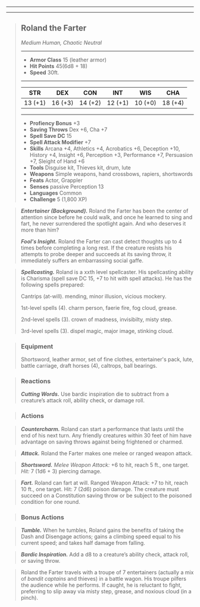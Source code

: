 ___
___
> ## Roland the Farter
>*Medium Human, Chaotic Neutral*
> ___
> - **Armor Class** 15 (leather armor)
> - **Hit Points** 45(6d8 + 18)
> - **Speed** 30ft.
>___
>|STR|DEX|CON|INT|WIS|CHA|
>|:---:|:---:|:---:|:---:|:---:|:---:|
>|13 (+1)|16 (+3)|14 (+2)|12 (+1)|10 (+0)|18 (+4)|
>___
> - **Profiency Bonus** +3
> - **Saving Throws** Dex +6, Cha +7
> - **Spell Save DC** 15
> - **Spell Attack Modifier** +7
> - **Skills** Arcana +4, Athletics +4, Acrobatics +6, Deception +10, History +4, Insight +6, Perception +3, Performance +7, Persuasion +7, Sleight of Hand +6
> - **Tools** Disguise kit, Thieves kit, drum, lute
> - **Weapons** Simple weapons, hand crossbows, rapiers, shortswords
> - **Feats** Actor, Grappler
> - **Senses** passive Perception 13
> - **Languages** Common
> - **Challenge** 5 (1,800 XP)


> ***Entertainer (Background).*** Roland the Farter has been the center of attention since before he could walk, and once he learned to sing and fart, he never surrendered the spotlight again. And who deserves it more than him?
>
> ***Fool's Insight.*** Roland the Farter can cast detect thoughts up to 4 times before completing a long rest. If the creature resists his attempts to probe deeper and succeeds at its saving throw, it immediately suffers an embarrassing social gaffe.

> ***Spellcasting.*** Roland is a xxth level spellcaster. His spellcasting ability is Charisma (spell save DC 15, +7 to hit with spell attacks). He has the following spells prepared:
>
> Cantrips (at-will). mending, minor illusion, vicious mockery.
>
> 1st-level spells (4). charm person, faerie fire, fog cloud, grease.
>
> 2nd-level spells (3). crown of madness, invisibilty, misty step.
>
> 3rd-level spells (3). dispel magic, major image, stinking cloud.

> ### Equipment
> Shortsword, leather armor, set of fine clothes, entertainer's pack, lute, battle carriage, draft horses (4), caltrops, ball bearings.

> ### Reactions
> ***Cutting Words.*** Use bardic inspiration die to subtract from a creature’s attack roll, ability check, or damage roll.

> ### Actions

> ***Countercharm.*** Roland can start a performance that lasts until the end of his next turn. Any friendly creatures within 30 feet of him have advantage on saving throws against being frightened or charmed.

> ***Attack.*** Roland the Farter makes one melee or ranged weapon attack.

> ***Shortsword.*** *Melee Weapon Attack:* +6 to hit, reach 5 ft., one target. *Hit:* 7 (1d6 + 3) piercing damage.

> ***Fart.*** Roland can fart at will. Ranged Weapon Attack: +7 to hit, reach 10 ft., one target. Hit: 7 (2d6) poison damage. The creature must succeed on a Constitution saving throw or be subject to the poisoned condition for one round.

> ### Bonus Actions

> ***Tumble.*** When he tumbles, Roland gains the benefits of taking the Dash and Disengage actions; gains a climbing speed equal to his current speed; and takes half damage from falling.

> ***Bardic Inspiration.*** Add a d8 to a creature’s ability check, attack roll, or saving throw.

> Roland the Farter travels with a troupe of 7 entertainers (actually a mix of *bandit captains* and thieves) in a battle wagon. His troupe pilfers the audience while he performs. If caught, he is reluctant to fight, preferring to slip away via misty step, grease, and noxious cloud (in a pinch).
